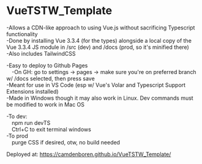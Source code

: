 # VueTSTW_Template
-Allows a CDN-like approach to using Vue.js without sacrificing Typescript functionality  
-Done by installing Vue 3.3.4 (for the types) alongside a local copy of the Vue 3.3.4 JS module in /src (dev) and /docs (prod, so it's minified there)  
-Also includes TailwindCSS  

-Easy to deploy to Github Pages  
&emsp;-On GH: go to settings -> pages -> make sure you're on preferred branch w/ /docs selected, then press save  
-Meant for use in VS Code (esp w/ Vue's Volar and Typescript Support Extensions installed)  
-Made in Windows though it may also work in Linux. Dev commands must be modified to work in Mac OS  

-To dev:  
&emsp;npm run devTS  
&emsp;Ctrl+C to exit terminal windows  
-To prod  
&emsp;purge CSS if desired, otw, no build needed  

Deployed at: https://camdenboren.github.io/VueTSTW_Template/
